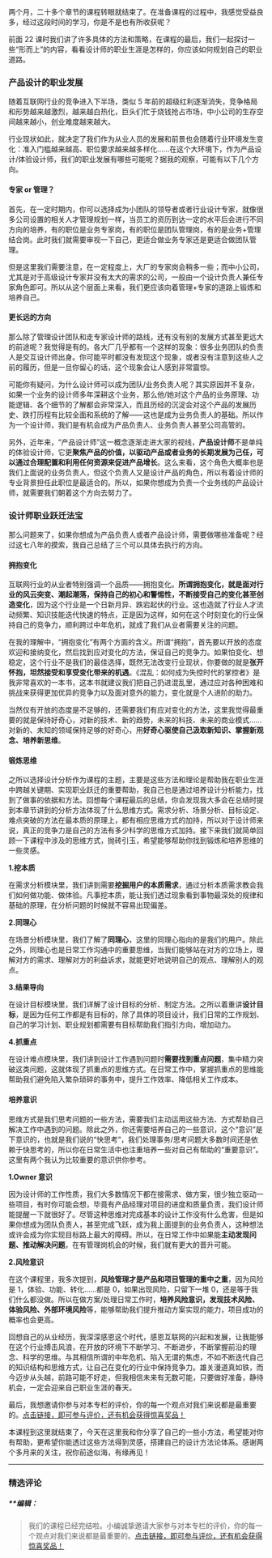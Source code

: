 <p data-nodeid="1088" class="te-preview-highlight">两个月，二十多个章节的课程转眼就结束了。在准备课程的过程中，我感觉受益良多，经过这段时间的学习，你是不是也有所收获呢？</p>


<p data-nodeid="622">前面 22 课时我们讲了许多具体的方法和策略，在课程的最后，我们一起探讨一些“形而上”的内容，看看设计师的职业生涯是怎样的，你应该如何规划自己的职业道路。</p>
<h3 data-nodeid="623">产品设计的职业发展</h3>
<p data-nodeid="624">随着互联网行业的竞争进入下半场，类似 5 年前的超级红利逐渐消失，竞争格局和形势越来越激烈，越来越白热化，巨头们忙于烧钱抢占市场，中小公司的生存空间越来越小，创业难度越来越大。</p>
<p data-nodeid="625">行业现状如此，就决定了我们作为从业人员的发展和前景也会随着行业环境发生变化：准入门槛越来越高、职位要求越来越多样化……在这个大环境下，作为产品设计/体验设计师，我们的职业发展有哪些可能呢？据我的观察，可能有以下几个方向。</p>
<h4 data-nodeid="626">专家 or 管理？</h4>
<p data-nodeid="627">首先，在一定时期内，你可以选择成为小团队的领导者或者行业设计专家，就像很多公司设置的相关人才管理规划一样，当员工的资历到达一定的水平后会进行不同方向的培养，有的职位是业务专家岗，有的职位是团队管理岗，有的是业务+管理结合岗。此时我们就需要审视一下自己，更适合做业务专家还是更适合做团队管理。</p>
<p data-nodeid="628">但是这里我们需要注意，在一定程度上，大厂的专家岗会稍多一些；而中小公司，尤其是对于高级设计专家并没有太大的需求的公司，一般由一个设计负责人兼任专家角色即可。所以从这个层面上来看，我们更应该向着管理+专家的道路上锻炼和培养自己。</p>
<h4 data-nodeid="629">更长远的方向</h4>
<p data-nodeid="630">那么除了管理设计团队和走专家设计师的路线，还有没有别的发展方式甚至更远大的前途呢？我觉得是有的。各大厂几乎都有一个这样的现象：很多业务团队的负责人是交互设计师出身。你可能平时都没有发现这个现象，或者没有注意到这些人之前的履历，但是一旦你留心的话，这个现象会让人感到非常震惊。</p>
<p data-nodeid="631">可能你有疑问，为什么设计师可以成为团队/业务负责人呢？其实原因并不复杂，如果一个业务的设计师多年深耕这个业务，那么他/她对这个产品的业务原理、功能逻辑、各个细节的了解都会非常深入，而且历经的沉淀会对这个产品的发展历史、跌打历程有比较全面和系统的了解——这也是成为业务负责人的基础。所以作为一个设计师，我们是有机会成为产品负责人、业务负责人甚至公司高管的。</p>
<p data-nodeid="632">另外，近年来，“产品设计师”这一概念逐渐走进大家的视线，<strong data-nodeid="678">产品设计师</strong>不是单纯的体验设计师，它更<strong data-nodeid="679">聚焦产品的价值，以驱动产品或者业务的长期发展为己任，可以通过合理配置和利用任何资源来促进产品增长</strong>。这么来看，这个角色大概率也是我们上面说的业务负责人，但这个负责人又是设计产品的角色，所以有着设计师的专业背景担任此职位是最适合的。所以，如果你想成为负责一个业务线的产品设计师，就需要我们朝着这个方向去努力了。</p>
<h3 data-nodeid="633">设计师职业跃迁法宝</h3>
<p data-nodeid="634">那么问题来了，如果你想成为产品负责人或者产品设计师，需要做哪些准备呢？经过这七八年的摸索，我自己总结了三个可以具体去执行的方向。</p>
<h4 data-nodeid="635">拥抱变化</h4>
<p data-nodeid="636">互联网行业的从业者特别强调一个品质——拥抱变化。<strong data-nodeid="688">所谓拥抱变化，就是面对行业的风云突变、潮起潮落，保持自己的初心和警惕性，不断接受自己的变化甚至创造变化</strong>，因为这个行业是一个日新月异、跌宕起伏的行业。这也造就了行业人才流动频繁、知识技能迭代快速的特点，正是因为这样，如何在这个时刻变化的行业保持自己的竞争力，顺利跨过中年危机，就成了我们从业者需要关注的问题。</p>
<p data-nodeid="637">在我的理解中，“拥抱变化”有两个方面的含义。所谓“拥抱”，首先要以开放的态度欢迎和接纳变化，然后找到应对变化的方法，保证自己的竞争力。如果怕变化、想稳定，这个行业不是我们的最佳选择，既然无法改变行业现状，你要做的就是<strong data-nodeid="694">张开怀抱，坦然接受和享受变化带来的机遇</strong>。《混乱：如何成为失控时代的掌控者》是我非常喜欢的一本书，这本书就建议我们把自己扔进混乱里，通过应对各种困难和挑战来获得更加优异的竞争力以及面对意外的能力，变化就是个人进阶的助力。</p>
<p data-nodeid="638">当然仅有开放的态度是不足够的，还需要我们有应对变化的方法，这里我觉得最重要的就是保持好奇心，对新的技术、新的趋势，未来的科技、未来的商业模式……对新的、未知的领域保持足够的好奇心，用<strong data-nodeid="700">好奇心驱使自己汲取新知识、掌握新观念、培养新思维</strong>。</p>
<h4 data-nodeid="639">锻炼思维</h4>
<p data-nodeid="640">之所以选择设计分析作为课程的主题，主要是这些方法和理论是帮助我在职业生涯中跨越关键期、实现职业跃迁的重要帮助，我自己也是通过培养设计分析能力，找到了做事的依据和方法。回想每个课程最后的总结，你会发现我大多会在总结时提到本章节讲到的分析方法体现了什么思维方式。需求分析、场景分析、目标设定、难点突破的方法在最本质的原理上，都有相应思维方式的加持，所以对于设计师来说，真正的竞争力是自己的方法有多少科学的思维方式加持。接下来我们就简单回顾一下课程中涉及的思维方式，抛砖引玉，希望能够帮助你找到锻炼和培养思维的一些灵感。</p>
<p data-nodeid="641"><strong data-nodeid="706">1.挖本质</strong></p>
<p data-nodeid="642">在需求分析模块里，我们讲到需要<strong data-nodeid="712">挖掘用户的本质需求</strong>，通过分析本质需求教会我们如何做功能、做体验。凡事挖本质，能让我们透过现象看到事物最深处的规律和基础的原理，在分析问题的时候就不容易出现偏差。</p>
<p data-nodeid="643"><strong data-nodeid="716">2.同理心</strong></p>
<p data-nodeid="644">在场景分析模块里，我们了解了<strong data-nodeid="722">同理心</strong>，这里的同理心指向的是我们的用户。除此之外，同理心也是日常工作沟通中的重要思维，当我们能够站在对方的立场上，理解对方的需求、理解对方的利益诉求，就能更好地说明自己的观点、理解别人的观点。</p>
<p data-nodeid="645"><strong data-nodeid="726">3.结果导向</strong></p>
<p data-nodeid="646">在设计目标模块里，我们详解了设计目标的分析、制定方法。之所以着重讲<strong data-nodeid="732">设计目标</strong>，是因为任何工作都是有目标的，除了具体的项目设计，我们日常的工作规划、自己的学习计划、职业规划都需要有目标帮助我们指引方向，增加动力。</p>
<p data-nodeid="647"><strong data-nodeid="736">4.抓重点</strong></p>
<p data-nodeid="648">在设计难点模块里，我们讲到设计工作遇到问题时<strong data-nodeid="742">需要找到重点问题</strong>，集中精力突破这类问题，这就体现了抓重点的思维方式。在日常工作中，掌握抓重点的思维能帮助我们避免陷入繁杂琐碎的事务中，提升工作效率、降低相关工作成本。</p>
<h4 data-nodeid="649">培养意识</h4>
<p data-nodeid="650">思维方式是我们思考问题的一些方法，需要我们主动运用这些方法、方式帮助自己解决工作中遇到的问题。除此之外，你还需要培养自己的一些意识，这个“意识”是下意识的，也就是我们说的“快思考”，我们处理事务/思考问题大多数时间还是依赖于快思考的，所以你在日常生活中也注重培养一些对自己有帮助的“重要意识”。这里有两个我认为比较重要的意识供你参考。</p>
<p data-nodeid="651"><strong data-nodeid="748">1.Owner 意识</strong></p>
<p data-nodeid="652">因为设计师的工作性质，我们大多数情况下都在接需求、做方案，很少独立驱动一些项目，有时你可能会想，毕竟有产品经理对项目的进度和质量负责，我们设计师能提醒一下就很好了。尽管这种思维对完成基本的设计工作没有什么危害，但是如果你想成为团队负责人，甚至完成飞跃，成为我上面提到的业务负责人，这种想法或许会成为你实现目标路上最大的障碍。所以，在日常工作中如果能<strong data-nodeid="754">主动发现问题、推动解决问题</strong>，在有管理岗机会的时候，我们就有更大的晋升可能。</p>
<p data-nodeid="653"><strong data-nodeid="758">2.风险意识</strong></p>
<p data-nodeid="654">在这个课程里，我多次提到，<strong data-nodeid="768">风险管理才是产品和项目管理的重中之重</strong>，因为风险是 1，体验、功能、转化……都是 0，如果出现风险，只留下一堆 0，还是等于我们什么都没做。所以在做方案/处理日常工作时，<strong data-nodeid="769">培养风险意识，发现技术风险、体验风险、外部环境风险</strong>等，能够帮助我们提升推动方案实现的能力，项目成功的概率也会更高。</p>
<p data-nodeid="655">回想自己的从业经历，我深深感恩这个时代，感恩互联网的兴起和发展，让我能够在这个行业搏击风浪，在开放的环境下不断学习、不断进步，不断掌握前沿的理念、科学的思维。与其相信所谓的中年危机、陷入无谓的焦虑，不如不断迭代自己的知识结构和思维方式，让自己在变化的行业中保持竞争力。雄关漫道真如铁，而今迈步从头越，前路可能不好走，但我相信未来有无数可能，只要做好准备，静待机会，一定会迎来自己职业生涯的春天。</p>
<p data-nodeid="656">最后，我想邀请你参与对本专栏的评价，你的每一个观点对我们来说都是最重要的。<a href="https://wj.qq.com/s2/8000356/a4e2/" data-nodeid="774">点击链接，即可参与评价，还有机会获得惊喜奖品！</a></p>
<p data-nodeid="657" class="">本课程到这里就结束了，今天在这里我和你分享了自己的一些小方法，希望能对你有帮助，更希望你能透过这些方法得到灵感，搭建自己的设计方法论体系。感谢两个多月来的关注，祝你前途似海，有缘再见！</p>

---

### 精选评论

##### **编辑：
> 我们的课程已经完结啦。小编诚挚邀请大家参与对本专栏的评价，你的每一个观点对我们来说都是最重要的。[点击链接，即可参与评价，还有机会获得惊喜奖品！](https://wj.qq.com/s2/8000356/a4e2/)

